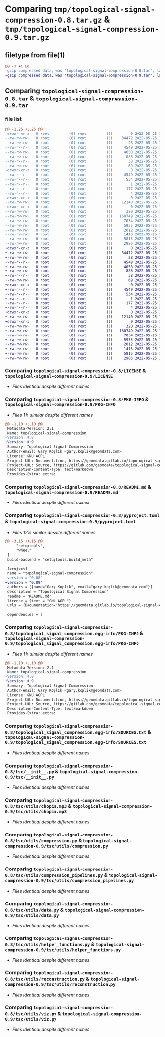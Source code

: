 # Comparing `tmp/topological-signal-compression-0.8.tar.gz` & `tmp/topological-signal-compression-0.9.tar.gz`

## filetype from file(1)

```diff
@@ -1 +1 @@
-gzip compressed data, was "topological-signal-compression-0.8.tar", last modified: Wed May 25 14:02:20 2022, max compression
+gzip compressed data, was "topological-signal-compression-0.9.tar", last modified: Wed May 25 14:29:10 2022, max compression
```

## Comparing `topological-signal-compression-0.8.tar` & `topological-signal-compression-0.9.tar`

### file list

```diff
@@ -1,25 +1,25 @@
-drwxr-xr-x   0 root         (0) root         (0)        0 2022-05-25 14:02:20.514033 topological-signal-compression-0.8/
--rw-rw-rw-   0 root         (0) root         (0)    34472 2022-05-25 14:01:58.000000 topological-signal-compression-0.8/LICENSE
--rw-rw-rw-   0 root         (0) root         (0)       28 2022-05-25 14:01:58.000000 topological-signal-compression-0.8/MANIFEST.in
--rw-r--r--   0 root         (0) root         (0)     4549 2022-05-25 14:02:20.513033 topological-signal-compression-0.8/PKG-INFO
--rw-rw-rw-   0 root         (0) root         (0)     4058 2022-05-25 14:01:58.000000 topological-signal-compression-0.8/README.md
--rw-rw-rw-   0 root         (0) root         (0)      888 2022-05-25 14:01:58.000000 topological-signal-compression-0.8/pyproject.toml
--rw-r--r--   0 root         (0) root         (0)       38 2022-05-25 14:02:20.514033 topological-signal-compression-0.8/setup.cfg
--rw-rw-rw-   0 root         (0) root         (0)       69 2022-05-25 14:01:58.000000 topological-signal-compression-0.8/setup.py
-drwxr-xr-x   0 root         (0) root         (0)        0 2022-05-25 14:02:20.510033 topological-signal-compression-0.8/topological_signal_compression.egg-info/
--rw-r--r--   0 root         (0) root         (0)     4549 2022-05-25 14:02:19.000000 topological-signal-compression-0.8/topological_signal_compression.egg-info/PKG-INFO
--rw-r--r--   0 root         (0) root         (0)      534 2022-05-25 14:02:20.000000 topological-signal-compression-0.8/topological_signal_compression.egg-info/SOURCES.txt
--rw-r--r--   0 root         (0) root         (0)        1 2022-05-25 14:02:19.000000 topological-signal-compression-0.8/topological_signal_compression.egg-info/dependency_links.txt
--rw-r--r--   0 root         (0) root         (0)      177 2022-05-25 14:02:20.000000 topological-signal-compression-0.8/topological_signal_compression.egg-info/requires.txt
--rw-r--r--   0 root         (0) root         (0)        4 2022-05-25 14:02:20.000000 topological-signal-compression-0.8/topological_signal_compression.egg-info/top_level.txt
-drwxr-xr-x   0 root         (0) root         (0)        0 2022-05-25 14:02:20.511033 topological-signal-compression-0.8/tsc/
--rw-rw-rw-   0 root         (0) root         (0)    12140 2022-05-25 14:01:58.000000 topological-signal-compression-0.8/tsc/__init__.py
-drwxr-xr-x   0 root         (0) root         (0)        0 2022-05-25 14:02:20.513033 topological-signal-compression-0.8/tsc/utils/
--rw-rw-rw-   0 root         (0) root         (0)      320 2022-05-25 14:01:58.000000 topological-signal-compression-0.8/tsc/utils/__init__.py
--rw-rw-rw-   0 root         (0) root         (0)   160749 2022-05-25 14:01:58.000000 topological-signal-compression-0.8/tsc/utils/chopin.mp3
--rw-rw-rw-   0 root         (0) root         (0)     7034 2022-05-25 14:01:58.000000 topological-signal-compression-0.8/tsc/utils/compression.py
--rw-rw-rw-   0 root         (0) root         (0)     5935 2022-05-25 14:01:58.000000 topological-signal-compression-0.8/tsc/utils/compression_pipelines.py
--rw-rw-rw-   0 root         (0) root         (0)     2012 2022-05-25 14:01:58.000000 topological-signal-compression-0.8/tsc/utils/data.py
--rw-rw-rw-   0 root         (0) root         (0)     1413 2022-05-25 14:01:58.000000 topological-signal-compression-0.8/tsc/utils/helper_functions.py
--rw-rw-rw-   0 root         (0) root         (0)     5815 2022-05-25 14:01:58.000000 topological-signal-compression-0.8/tsc/utils/reconstruction.py
--rw-rw-rw-   0 root         (0) root         (0)     2986 2022-05-25 14:01:58.000000 topological-signal-compression-0.8/tsc/utils/viz.py
+drwxr-xr-x   0 root         (0) root         (0)        0 2022-05-25 14:29:10.725602 topological-signal-compression-0.9/
+-rw-rw-rw-   0 root         (0) root         (0)    34472 2022-05-25 14:28:50.000000 topological-signal-compression-0.9/LICENSE
+-rw-rw-rw-   0 root         (0) root         (0)       28 2022-05-25 14:28:50.000000 topological-signal-compression-0.9/MANIFEST.in
+-rw-r--r--   0 root         (0) root         (0)     4549 2022-05-25 14:29:10.724602 topological-signal-compression-0.9/PKG-INFO
+-rw-rw-rw-   0 root         (0) root         (0)     4058 2022-05-25 14:28:50.000000 topological-signal-compression-0.9/README.md
+-rw-rw-rw-   0 root         (0) root         (0)      888 2022-05-25 14:28:50.000000 topological-signal-compression-0.9/pyproject.toml
+-rw-r--r--   0 root         (0) root         (0)       38 2022-05-25 14:29:10.725602 topological-signal-compression-0.9/setup.cfg
+-rw-rw-rw-   0 root         (0) root         (0)       69 2022-05-25 14:28:50.000000 topological-signal-compression-0.9/setup.py
+drwxr-xr-x   0 root         (0) root         (0)        0 2022-05-25 14:29:10.713601 topological-signal-compression-0.9/topological_signal_compression.egg-info/
+-rw-r--r--   0 root         (0) root         (0)     4549 2022-05-25 14:29:10.000000 topological-signal-compression-0.9/topological_signal_compression.egg-info/PKG-INFO
+-rw-r--r--   0 root         (0) root         (0)      534 2022-05-25 14:29:10.000000 topological-signal-compression-0.9/topological_signal_compression.egg-info/SOURCES.txt
+-rw-r--r--   0 root         (0) root         (0)        1 2022-05-25 14:29:10.000000 topological-signal-compression-0.9/topological_signal_compression.egg-info/dependency_links.txt
+-rw-r--r--   0 root         (0) root         (0)      177 2022-05-25 14:29:10.000000 topological-signal-compression-0.9/topological_signal_compression.egg-info/requires.txt
+-rw-r--r--   0 root         (0) root         (0)        4 2022-05-25 14:29:10.000000 topological-signal-compression-0.9/topological_signal_compression.egg-info/top_level.txt
+drwxr-xr-x   0 root         (0) root         (0)        0 2022-05-25 14:29:10.713601 topological-signal-compression-0.9/tsc/
+-rw-rw-rw-   0 root         (0) root         (0)    12140 2022-05-25 14:28:50.000000 topological-signal-compression-0.9/tsc/__init__.py
+drwxr-xr-x   0 root         (0) root         (0)        0 2022-05-25 14:29:10.724602 topological-signal-compression-0.9/tsc/utils/
+-rw-rw-rw-   0 root         (0) root         (0)      320 2022-05-25 14:28:50.000000 topological-signal-compression-0.9/tsc/utils/__init__.py
+-rw-rw-rw-   0 root         (0) root         (0)   160749 2022-05-25 14:28:50.000000 topological-signal-compression-0.9/tsc/utils/chopin.mp3
+-rw-rw-rw-   0 root         (0) root         (0)     7034 2022-05-25 14:28:50.000000 topological-signal-compression-0.9/tsc/utils/compression.py
+-rw-rw-rw-   0 root         (0) root         (0)     5935 2022-05-25 14:28:50.000000 topological-signal-compression-0.9/tsc/utils/compression_pipelines.py
+-rw-rw-rw-   0 root         (0) root         (0)     2012 2022-05-25 14:28:50.000000 topological-signal-compression-0.9/tsc/utils/data.py
+-rw-rw-rw-   0 root         (0) root         (0)     1413 2022-05-25 14:28:50.000000 topological-signal-compression-0.9/tsc/utils/helper_functions.py
+-rw-rw-rw-   0 root         (0) root         (0)     5815 2022-05-25 14:28:50.000000 topological-signal-compression-0.9/tsc/utils/reconstruction.py
+-rw-rw-rw-   0 root         (0) root         (0)     2986 2022-05-25 14:28:50.000000 topological-signal-compression-0.9/tsc/utils/viz.py
```

### Comparing `topological-signal-compression-0.8/LICENSE` & `topological-signal-compression-0.9/LICENSE`

 * *Files identical despite different names*

### Comparing `topological-signal-compression-0.8/PKG-INFO` & `topological-signal-compression-0.9/PKG-INFO`

 * *Files 1% similar despite different names*

```diff
@@ -1,10 +1,10 @@
 Metadata-Version: 2.1
 Name: topological-signal-compression
-Version: 0.8
+Version: 0.9
 Summary: Topological Signal Compression
 Author-email: Gary Koplik <gary.koplik@geomdata.com>
 License: GNU AGPL
 Project-URL: Documentation, https://geomdata.gitlab.io/topological-signal-compression/index.html
 Project-URL: Source, https://gitlab.com/geomdata/topological-signal-compression
 Description-Content-Type: text/markdown
 Provides-Extra: extras
```

### Comparing `topological-signal-compression-0.8/README.md` & `topological-signal-compression-0.9/README.md`

 * *Files identical despite different names*

### Comparing `topological-signal-compression-0.8/pyproject.toml` & `topological-signal-compression-0.9/pyproject.toml`

 * *Files 12% similar despite different names*

```diff
@@ -3,15 +3,15 @@
     "setuptools",
     "wheel"
 ]
 build-backend = "setuptools.build_meta"
 
 [project]
 name = "topological-signal-compression"
-version = "0.08"
+version = "0.09"
 authors = [{name="Gary Koplik", email="gary.koplik@geomdata.com"}]
 description = "Topological Signal Compression"
 readme = "README.md"
 license = {text = "GNU AGPL"}
 urls = {Documentation="https://geomdata.gitlab.io/topological-signal-compression/index.html", Source="https://gitlab.com/geomdata/topological-signal-compression" }
 
 dependencies = [
```

### Comparing `topological-signal-compression-0.8/topological_signal_compression.egg-info/PKG-INFO` & `topological-signal-compression-0.9/topological_signal_compression.egg-info/PKG-INFO`

 * *Files 1% similar despite different names*

```diff
@@ -1,10 +1,10 @@
 Metadata-Version: 2.1
 Name: topological-signal-compression
-Version: 0.8
+Version: 0.9
 Summary: Topological Signal Compression
 Author-email: Gary Koplik <gary.koplik@geomdata.com>
 License: GNU AGPL
 Project-URL: Documentation, https://geomdata.gitlab.io/topological-signal-compression/index.html
 Project-URL: Source, https://gitlab.com/geomdata/topological-signal-compression
 Description-Content-Type: text/markdown
 Provides-Extra: extras
```

### Comparing `topological-signal-compression-0.8/topological_signal_compression.egg-info/SOURCES.txt` & `topological-signal-compression-0.9/topological_signal_compression.egg-info/SOURCES.txt`

 * *Files identical despite different names*

### Comparing `topological-signal-compression-0.8/tsc/__init__.py` & `topological-signal-compression-0.9/tsc/__init__.py`

 * *Files identical despite different names*

### Comparing `topological-signal-compression-0.8/tsc/utils/chopin.mp3` & `topological-signal-compression-0.9/tsc/utils/chopin.mp3`

 * *Files identical despite different names*

### Comparing `topological-signal-compression-0.8/tsc/utils/compression.py` & `topological-signal-compression-0.9/tsc/utils/compression.py`

 * *Files identical despite different names*

### Comparing `topological-signal-compression-0.8/tsc/utils/compression_pipelines.py` & `topological-signal-compression-0.9/tsc/utils/compression_pipelines.py`

 * *Files identical despite different names*

### Comparing `topological-signal-compression-0.8/tsc/utils/data.py` & `topological-signal-compression-0.9/tsc/utils/data.py`

 * *Files identical despite different names*

### Comparing `topological-signal-compression-0.8/tsc/utils/helper_functions.py` & `topological-signal-compression-0.9/tsc/utils/helper_functions.py`

 * *Files identical despite different names*

### Comparing `topological-signal-compression-0.8/tsc/utils/reconstruction.py` & `topological-signal-compression-0.9/tsc/utils/reconstruction.py`

 * *Files identical despite different names*

### Comparing `topological-signal-compression-0.8/tsc/utils/viz.py` & `topological-signal-compression-0.9/tsc/utils/viz.py`

 * *Files identical despite different names*

